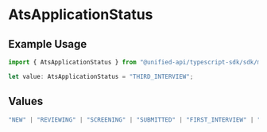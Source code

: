 # AtsApplicationStatus

## Example Usage

```typescript
import { AtsApplicationStatus } from "@unified-api/typescript-sdk/sdk/models/shared";

let value: AtsApplicationStatus = "THIRD_INTERVIEW";
```

## Values

```typescript
"NEW" | "REVIEWING" | "SCREENING" | "SUBMITTED" | "FIRST_INTERVIEW" | "SECOND_INTERVIEW" | "THIRD_INTERVIEW" | "BACKGROUND_CHECK" | "OFFERED" | "ACCEPTED" | "HIRED" | "REJECTED" | "DECLINED" | "WITHDRAWN"
```